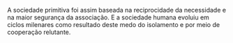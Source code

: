 ﻿A sociedade primitiva foi assim baseada na reciprocidade da necessidade e na maior segurança da associação. E a sociedade humana evoluiu em ciclos milenares como resultado deste medo do isolamento e por meio de cooperação relutante.
